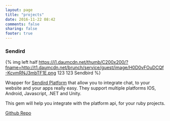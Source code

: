 ```yaml
---
layout: page
title: "projects"
date: 2016-11-22 08:42
comments: false
sharing: false
footer: true
---
```


### Sendird

{% img left half https://i1.daumcdn.net/thumb/C200x200/?fname=http://t1.daumcdn.net/brunch/service/guest/image/H0D0vFOuDCQf-KcvmRNJ3mbTF1E.png 123 123 Sendbird %}

Wrapper for [Sendird Platform](https://sendbird.com/) that allow you to integrate chat, to your website and your apps really easy. They support multiple platforms IOS, Android, Javascript, .NET and Unity.

This gem will help you integrate with the platform api, for your ruby projects.


[Github Repo](https://github.com/GustavoCaso/sendbird)
